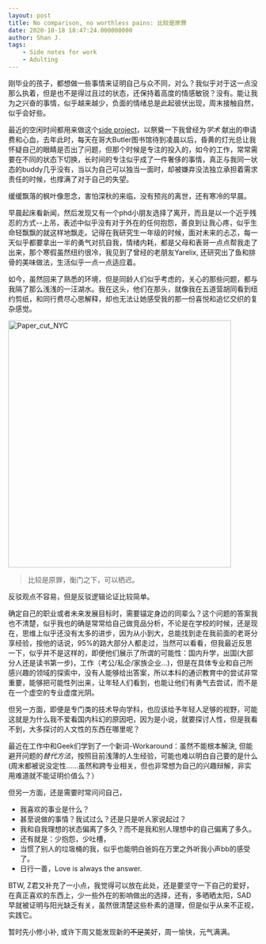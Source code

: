 ```yaml
---
layout: post
title: No comparison, no worthless pains: 比较是原罪
date: 2020-10-18 18:47:24.000000000
author: Shan J.
tags:
    - Side notes for work
    - Adulting
---
```


刚毕业的孩子，都想做一些事情来证明自己与众不同，对么？我似乎对于这一点没那么执着，但是也不是得过且过的状态，还保持着高度的情感敏锐？没有。能让我为之兴奋的事情，似乎越来越少，负面的情绪总是此起彼伏出现，周末接触自然，似乎会好些。

最近的空闲时间都用来做这个[side project](https://shanj21.shinyapps.io/Pending_PhD_program_2021/?_ga=2.183623462.1253506790.1602589410-168067004.1602472878)，以祭奠一下我曾经为*学术* 献出的申请费和心血，去年此时，每天在哥大Butler图书馆待到凌晨以后，昏黄的灯光总让我怀疑自己的眼睛是否出了问题，但那个时候是专注的投入的，如今的工作，常常需要在不同的状态下切换，长时间的专注似乎成了一件奢侈的事情，真正与我同一状态的buddy几乎没有，当以为自己可以独当一面时，却被嫌弃没法独立承担着需求责任的时候，也撑满了对于自己的失望。

缓缓飘落的枫叶像思念，害怕深秋的来临，没有预兆的离世，还有寒冷的早晨。

早晨起床看新闻，然后发现又有一个phd小朋友选择了离开，而且是以一个近乎残忍的方式--上吊，表述中似乎没有对于外在的任何抱怨，善良到让我心疼，似乎生命轻飘飘的就这样地飘走。记得在我研究生一年级的时候，面对未来的忐忑，每一天似乎都要拿出一半的勇气对抗自我，情绪内耗，都是父母和表哥一点点帮我走了出来，那个寒假虽然纽约很冷，我见到了曾经的老朋友Yarelix, 还研究出了鱼和排骨的美味做法，生活似乎一点一点适应着。

如今，虽然回来了熟悉的环境，但是同龄人们似乎考虑的，关心的那些问题，都与我隔了那么浅浅的一汪湖水。我在这头，他们在那头，就像我在五道营胡同看到纽约剪纸，和同行费尽心思解释，却也无法让她感受我的那一份喜悦和追忆交织的复杂感觉。

<img src= "/img/Paper_cut" alt="Paper_cut_NYC" width="450" height="500">

>  比较是原罪，衡门之下，可以栖迟。

反驳观点不容易，但是反驳逻辑论证比较简单。

确定自己的职业或者未来发展目标时，需要锚定身边的同辈么？这个问题的答案我也不清楚，似乎我也的确是常常给自己做竞品分析，不论是在学校的时候，还是现在，思维上似乎还没有太多的进步，因为从小到大，总能找到走在我前面的老哥分享经验，按他的话说，95%的路大部分人都走过，当然可以看看，但我最近反思一下，似乎并不是这样的，即便他们展示了所谓的可能性：国内升学，出国(大部分人还是读书第一步)，工作（考公/私企/家族企业...)，但是在具体专业和自己所感兴趣的领域的探索中，没有人能够给出答案，所以本科的通识教育中的尝试非常重要，能够把可能性列出来，让年轻人们看到，也能让他们有勇气去尝试，而不是在一个虚空的专业虚度光阴。

但另一方面，即便是专门类的技术导向学科，也应该给予年轻人足够的视野，可能这就是为什么我不爱看国内科幻的原因吧，因为是小说，就要探讨人性，但是我看不到，大多探讨的人文性的东西在哪里呢？

最近在工作中和Geek们学到了一个新词-Workaround：虽然不能根本解決, 但能避开问题的*替代方法*，按照目前浅薄的人生经验，可能也难以明白自己要的是什么(周末都被说没定性……虽然和跨专业相关，但也非常想为自己的兴趣辩解，非实用难道就不能证明价值么？）

但另一方面，还是需要时常问问自己，

* 我喜欢的事业是什么？
* 甚至说做的事情？我试过么？还是只是听人家说起过？
* 我和自我理想的状态偏离了多久？而不是我和别人理想中的自己偏离了多久。
* 还有就是：少抱怨，少吐槽，
* 当惯了别人的垃圾桶的我，似乎也能明白爸妈在万里之外听我小声bb的感受了。
* 日行一善，Love is always the answer.

BTW, Z君又补充了一小点，我觉得可以放在此处，还是要坚守一下自己的爱好，在真正喜欢的东西上，少一些外在的影响做出的选择，还有，多晒晒太阳，SAD早就被证明与阳光缺乏有关，虽然很清楚这些朴素的道理，但是似乎从来不正视，实践它。

暂时先小修小补, 或许下周又能发现新的~~不足~~美好，周一愉快，元气满满。
